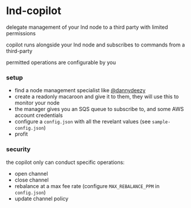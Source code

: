 # lnd-copilot
delegate management of your lnd node to a third party with limited permissions

copilot runs alongside your lnd node and subscribes to commands from a third-party

permitted operations are configurable by you

### setup
- find a node management specialist like [@dannydeezy](https://t.me/dannydeezy)
- create a readonly macaroon and give it to them, they will use this to monitor your node
- the manager gives you an SQS queue to subscribe to, and some AWS account credentials
- configure a `config.json` with all the revelant values (see `sample-config.json`)
- profit

### security
the copilot only can conduct specific operations:
- open channel
- close channel
- rebalance at a max fee rate (configure `MAX_REBALANCE_PPM` in `config.json`)
- update channel policy

